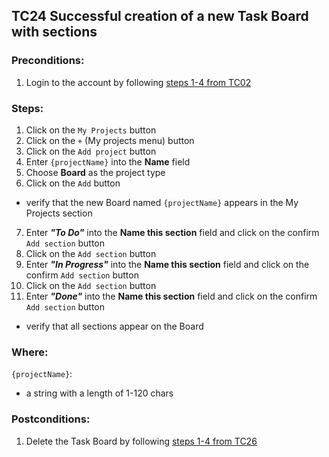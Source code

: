 ## TC24 Successful creation of a new Task Board with sections
### Preconditions:
1. Login to the account by following [steps 1-4 from TC02](TC02.md)
### Steps:
1. Click on the `My Projects` button
2. Click on the `+` (My projects menu) button
3. Click on the `Add project` button
4. Enter `{projectName}` into the **Name** field
5. Сhoose **Board** as the project type
6. Click on the `Add` button
* verify that the new Board named `{projectName}` appears in the My Projects section
7. Enter ***"To Do"*** into the **Name this section** field and click on the confirm `Add section` button
8. Click on the `Add section` button
9. Enter ***"In Progress"*** into the **Name this section** field and click on the confirm `Add section` button
10. Click on the `Add section` button
11. Enter ***"Done"*** into the **Name this section** field and click on the confirm `Add section` button
* verify that all sections appear on the Board


### Where:
`{projectName}`:
* a string with a length of 1-120 chars
### Postconditions:
1. Delete the Task Board by following [steps 1-4 from TC26](TC26.md)